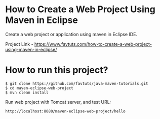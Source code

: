 # How to Create a Web Project Using Maven in Eclipse

Create a web project or application using maven in Eclipse IDE.

Project Link - https://www.favtuts.com/how-to-create-a-web-project-using-maven-in-eclipse/

# How to run this project?
```
$ git clone https://github.com/favtuts/java-maven-tutorials.git
$ cd maven-eclipse-web-project
$ mvn clean install
```

Run web project with Tomcat server, and test URL:
```
http://localhost:8080/maven-eclipse-web-project/hello
```
